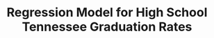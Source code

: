 ---
src: '/images/TN.png' 
title: 'Regression Model for High School Tennessee Graduation Rates'
presentation: 'https://docs.google.com/presentation/d/1a4ptmFUFv6Dx9L7z8lFjK90jALS9kP_JCZYQRF0MN3k/edit?usp=sharing'
url: 'https://github.com/mf11y/Tennessee_Graduation_Rates'
heading: 'github'
content: 'Developed a regression model to predict Tennessee High School graduation rates'
---